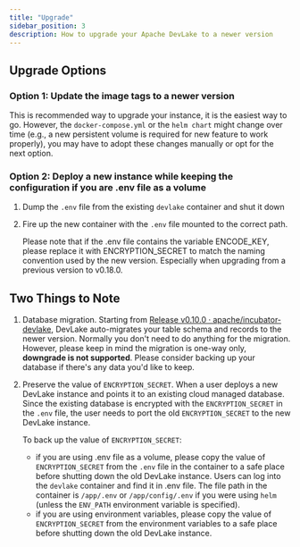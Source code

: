 ```yaml
---
title: "Upgrade"
sidebar_position: 3
description: How to upgrade your Apache DevLake to a newer version
---
```


## Upgrade Options

### Option 1: Update the image tags to a newer version

This is recommended way to upgrade your instance, it is the easiest way to go. However, the `docker-compose.yml` or the `helm chart` might change over time (e.g., a new persistent volume is required for new feature to work properly), you may have to adopt these changes manually or opt for the next option.

### Option 2: Deploy a new instance while keeping the configuration if you are .env file as a volume

1. Dump the `.env` file from the existing `devlake` container and shut it down
2. Fire up the new container with the `.env` file mounted to the correct path.

   Please note that if the .env file contains the variable ENCODE_KEY, please replace it with ENCRYPTION_SECRET to match the naming convention used by the new version. Especially when upgrading from a previous version to v0.18.0.

## Two Things to Note

1. Database migration.
   Starting from [Release v0.10.0 · apache/incubator-devlake](https://github.com/apache/incubator-devlake/releases/tag/v0.10.0),
   DevLake auto-migrates your table schema and records to the newer version. Normally you don't need to do anything for the migration. However, please keep in mind the migration is one-way only, **downgrade is not supported**. Please consider backing up your database if there's any data you'd like to keep.

2. Preserve the value of `ENCRYPTION_SECRET`.
   When a user deploys a new DevLake instance and points it to an existing cloud managed database. Since the existing database is encrypted with the `ENCRYPTION_SECRET` in the `.env` file, the user needs to port the old `ENCRYPTION_SECRET` to the new DevLake instance.

   To back up the value of `ENCRYPTION_SECRET`:

   - if you are using .env file as a volume, please copy the value of `ENCRYPTION_SECRET` from the `.env` file in the container to a safe place before shutting down the old DevLake instance. Users can log into the `devlake` container and find it in .env file. The file path in the container is `/app/.env` or `/app/config/.env` if you were using `helm` (unless the `ENV_PATH` environment variable is specified).
   - if you are using environment variables, please copy the value of `ENCRYPTION_SECRET` from the environment variables to a safe place before shutting down the old DevLake instance.
